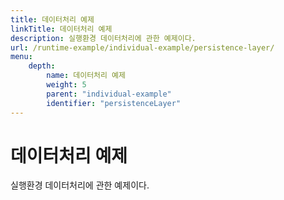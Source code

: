 ```yaml
---
title: 데이터처리 예제
linkTitle: 데이터처리 예제
description: 실행환경 데이터처리에 관한 예제이다.
url: /runtime-example/individual-example/persistence-layer/
menu:
    depth:
        name: 데이터처리 예제
        weight: 5
        parent: "individual-example"
        identifier: "persistenceLayer"
---
```

# 데이터처리 예제

실행환경 데이터처리에 관한 예제이다.